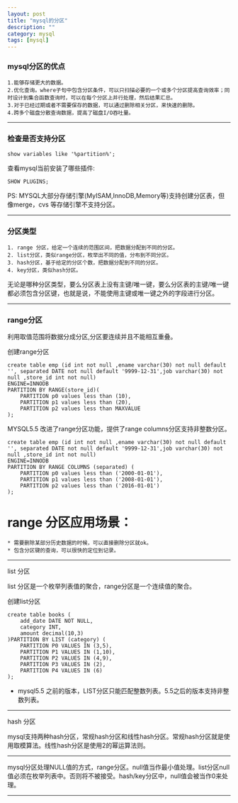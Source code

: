 ```yaml
---
layout: post
title: "mysql的分区"
description: ""
category: mysql
tags: [mysql]
---
```


### mysql分区的优点

    1.能够存储更大的数据。
    2.优化查询。where子句中包含分区条件，可以只扫描必要的一个或多个分区提高查询效率；同时设计到集合函数查询时，可以在每个分区上并行处理，然后结果汇总。
    3.对于已经过期或者不需要保存的数据，可以通过删除相关分区，来快速的删除。
    4.跨多个磁盘分散查询数据，提高了磁盘I/O吞吐量。

----

### 检查是否支持分区

```
show variables like '%partition%';
```
查看mysql当前安装了哪些插件:

```
SHOW PLUGINS;
```

PS: MYSQL大部分存储引擎(MyISAM,InnoDB,Memory等)支持创建分区表，但像merge，cvs 等存储引擎不支持分区。

----

### 分区类型

    1. range 分区，给定一个连续的范围区间，把数据分配到不同的分区。
    2. list分区，类似range分区，枚举出不同的值，分布到不同分区。
    3. hash分区，基于给定的分区个数，把数据分配到不同的分区。
    4. key分区，类似hash分区。


无论是哪种分区类型，要么分区表上没有主键/唯一键，要么分区表的主键/唯一键都必须包含分区键，也就是说，不能使用主键或唯一键之外的字段进行分区。

----

### range分区

利用取值范围将数据分成分区,分区要连续并且不能相互重叠。

创建range分区

```
create table emp (id int not null ,ename varchar(30) not null default '', separated DATE not null default '9999-12-31',job varchar(30) not null ,store_id int not null)
ENGINE=INNODB
PARTITION BY RANGE(store_id)(
    PARTITION p0 values less than (10),
    PARTITION p1 values less than (20),
    PARTITION p2 values less than MAXVALUE
);
```

MYSQL5.5 改进了range分区功能，提供了range columns分区支持非整数分区。

```
create table emp (id int not null ,ename varchar(30) not null default '', separated DATE not null default '9999-12-31',job varchar(30) not null ,store_id int not null)
ENGINE=INNODB
PARTITION BY RANGE COLUMNS (separated) (
    PARTITION p0 values less than ('2000-01-01'),
    PARTITION p1 values less than ('2008-01-01'),
    PARTITION p2 values less than ('2016-01-01')
);

```
# range 分区应用场景：

    * 需要删除某部分历史数据的时候，可以直接删除分区就ok。
    * 包含分区键的查询，可以很快的定位到记录。

----

list 分区

list 分区是一个枚举列表值的聚合，range分区是一个连续值的聚合。

创建list分区


```
create table books (
    add_date DATE NOT NULL,
    category INT,
    amount decimal(10,3)
)PARTITION BY LIST (category) (
    PARTITION P0 VALUES IN (3,5),
    PARTITION P1 VALUES IN (1,10),
    PARTITION P2 VALUES IN (4,9),
    PARTITION P3 VALUES IN (2),
    PARTITION P4 VALUES IN (6)
);

```

* mysql5.5 之前的版本，LIST分区只能匹配整数列表。5.5之后的版本支持非整数列表。

----

hash 分区

mysql支持两种hash分区，常规hash分区和线性hash分区。常规hash分区就是使用取模算法。线性hash分区是使用2的幂运算法则。

----

mysql分区处理NULL值的方式，range分区。null值当作最小值处理。list分区null值必须在枚举列表中。否则将不被接受。hash/key分区中，null值会被当作0来处理。

----


